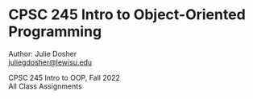 # CPSC 245 Intro to Object-Oriented Programming

Author: Julie Dosher  
juliegdosher@lewisu.edu  

CPSC 245 Intro to OOP, Fall 2022  
All Class Assignments  
